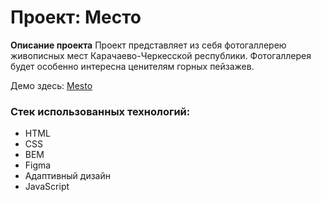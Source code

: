 # Проект: Место

**Описание проекта**
Проект представляет из себя фотогаллерею живописных мест Карачаево-Черкесской республики.
Фотогаллерея будет особенно интересна ценителям горных пейзажев.


Демо здесь: [Mesto](https://gumlokt.github.io/mesto/)


### Стек использованных технологий:
* HTML
* CSS
* BEM
* Figma
* Адаптивный дизайн
* JavaScript
